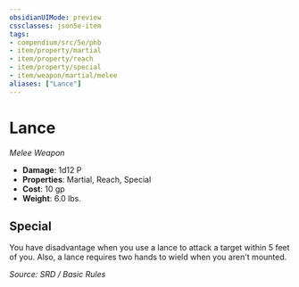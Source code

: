 ```yaml
---
obsidianUIMode: preview
cssclasses: json5e-item
tags:
- compendium/src/5e/phb
- item/property/martial
- item/property/reach
- item/property/special
- item/weapon/martial/melee
aliases: ["Lance"]
---
```

# Lance
*Melee Weapon*  

- **Damage**: 1d12 P
- **Properties**: Martial, Reach, Special
- **Cost**: 10 gp
- **Weight**: 6.0 lbs.

## Special

You have disadvantage when you use a lance to attack a target within 5 feet of you. Also, a lance requires two hands to wield when you aren't mounted.

*Source: SRD / Basic Rules*